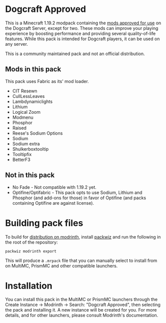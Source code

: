 # Dogcraft Approved
This is a Minecraft 1.19.2 modpack containing the [mods approved for use](https://dogcraft.net/wiki/Rules/Mods_policy) on the Dogcraft Server, except for two. These mods can improve your playing experience by boosting performance and providing several quality-of-life features. While this pack is intended for Dogcraft players, it can be used on any server.

This is a community maintained pack and not an official distribution.

## Mods in this pack
This pack uses Fabric as its' mod loader.
* CIT Resewn
* CullLessLeaves
* Lambdynamiclights
* Lithium
* Logical Zoom
* Modmenu
* Phosphor
* Raised
* Reese's Sodium Options
* Sodium
* Sodium extra
* Shulkerboxtooltip
* Tooltipfix
* BetterF3

## Not in this pack
* No Fade - Not compatible with 1.19.2 yet.
* Optifine/Optifabric - This pack opts to use Sodium, Lithium and Phosphor (and add-ons for those) in favor of Optifine (and packs containing Optifine are against license).

# Building pack files
To build for [distribution on modrinth](https://modrinth.com/modpack/dogcraft), install [packwiz](https://github.com/packwiz/packwiz) and run the following in the root of the repository:
```shell
packwiz modrinth export
```
This will produce a `.mrpack` file that you can manually select to install from on MultiMC, PrismMC and other compatible launchers.

# Installation
You can install this pack in the MultiMC or PrismMC launchers through the Create Instance → Modrinth → Search: "Dogcraft Approved", then selecting the pack and installing it. A new instance will be created for you. For more details, and for other launchers, please consult Modrinth's documentation.